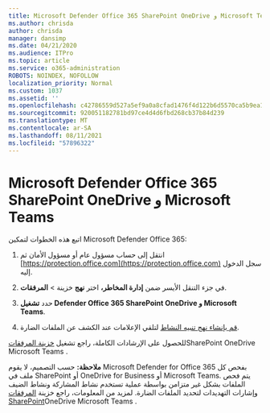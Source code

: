 ```yaml
---
title: Microsoft Defender Office 365 SharePoint OneDrive و Microsoft Teams
ms.author: chrisda
author: chrisda
manager: dansimp
ms.date: 04/21/2020
ms.audience: ITPro
ms.topic: article
ms.service: o365-administration
ROBOTS: NOINDEX, NOFOLLOW
localization_priority: Normal
ms.custom: 1037
ms.assetid: ''
ms.openlocfilehash: c42786559d527a5ef9a0a8cfad1476f4d122b6d5570ca5b9ea138b21a153ae96
ms.sourcegitcommit: 920051182781bd97ce4d4d6fbd268cb37b84d239
ms.translationtype: MT
ms.contentlocale: ar-SA
ms.lasthandoff: 08/11/2021
ms.locfileid: "57896322"
---
```

# <a name="microsoft-defender-for-office-365-for-sharepoint-onedrive-and-microsoft-teams"></a>Microsoft Defender Office 365 SharePoint OneDrive و Microsoft Teams

اتبع هذه الخطوات لتمكين Microsoft Defender Office 365:

1. انتقل إلى حساب مسؤول عام أو مسؤول الأمان ثم [https://protection.office.com](https://protection.office.com) سجل الدخول إليه.

2. في جزء التنقل الأيسر ضمن **إدارة المخاطر،** اختر **نهج** خزينة \> **المرفقات**.

3. حدد **تشغيل Defender Office 365 SharePoint OneDrive و Microsoft Teams**.

4. [قم بإنشاء نهج تنبيه النشاط](https://docs.microsoft.com/microsoft-365/compliance/create-activity-alerts) لتلقي الإعلامات عند الكشف عن الملفات الضارة.

للحصول على الإرشادات الكاملة، راجع تشغيل [خزينة المرفقات](https://docs.microsoft.com/microsoft-365/security/office-365-security/turn-on-atp-for-spo-odb-and-teams)SharePoint OneDrive Microsoft Teams .

**ملاحظة:** حسب التصميم، لا يقوم Microsoft Defender for Office 365 بفحص كل ملف في SharePoint أو OneDrive for Business أو Microsoft Teams. يتم فحص الملفات بشكل غير متزامن بواسطة عملية تستخدم نشاط المشاركة ونشاط الضيف وإشارات التهديدات لتحديد الملفات الضارة. لمزيد من المعلومات، راجع خزينة [المرفقات SharePoint](https://docs.microsoft.com/microsoft-365/security/office-365-security/atp-for-spo-odb-and-teams)OneDrive Microsoft Teams .
